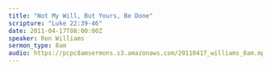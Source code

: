 ```yaml
---
title: "Not My Will, But Yours, Be Done"
scripture: "Luke 22:39-46"
date: 2011-04-17T08:00:00Z
speaker: Ron Williams
sermon_type: 8am
audio: https://pcpc8amsermons.s3.amazonaws.com/20110417_williams_8am.mp3 
---
```



